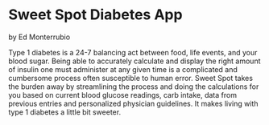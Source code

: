 # Sweet Spot Diabetes App
by Ed Monterrubio

Type 1 diabetes is a 24-7 balancing act between food, life events, and your blood sugar. Being able to accurately calculate and display the right amount of insulin one must administer at any given time is a complicated and cumbersome process often susceptible to human error. Sweet Spot takes the burden away by streamlining the process and doing the calculations for you based on current blood glucose readings, carb intake, data from previous entries and personalized physician guidelines. It makes living with type 1 diabetes a little bit sweeter.

